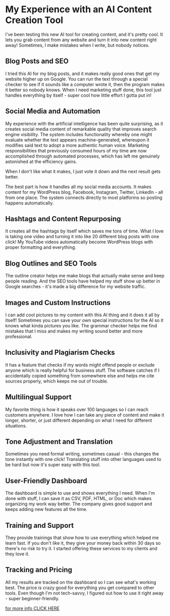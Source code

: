 # My Experience with an AI Content Creation Tool

I've been testing this new AI tool for creating content, and it's pretty cool. It lets you grab content from any website and turn it into new content right away! Sometimes, I make mistakes when I write, but nobody notices.

## Blog Posts and SEO

I tried this AI for my blog posts, and it makes really good ones that get my website higher up on Google. You can run the text through a special checker to see if it sounds like a computer wrote it, then the program makes it better so nobody knows. When I need marketing stuff done, this tool just handles everything by itself - super cool how little effort I gotta put in!

## Social Media and Automation

My experience with the artificial intelligence has been quite surprising, as it creates social media content of remarkable quality that improves search engine visibility. The system includes functionality whereby one might evaluate whether the text appears machine-generated, whereupon it modifies said text to adopt a more authentic human voice. Marketing responsibilities that previously consumed hours of my time are now accomplished through automated processes, which has left me genuinely astonished at the efficiency gains.

When I don't like what it makes, I just vote it down and the next result gets better.

The best part is how it handles all my social media accounts. It makes content for my WordPress blog, Facebook, Instagram, Twitter, LinkedIn - all from one place. The system connects directly to most platforms so posting happens automatically.

## Hashtags and Content Repurposing

It creates all the hashtags by itself which saves me tons of time. What I love is taking one video and turning it into like 20 different blog posts with one click! My YouTube videos automatically become WordPress blogs with proper formatting and everything.

## Blog Outlines and SEO Tools

The outline creator helps me make blogs that actually make sense and keep people reading. And the SEO tools have helped my stuff show up better in Google searches - it's made a big difference for my website traffic.

## Images and Custom Instructions

I can add cool pictures to my content with this AI thing and it does it all by itself! Sometimes you can save your own special instructions for the AI so it knows what kinda pictures you like. The grammar checker helps me find mistakes that I miss and makes my writing sound better and more professional.

## Inclusivity and Plagiarism Checks

It has a feature that checks if my words might offend people or exclude anyone which is really helpful for business stuff. The software catches if I accidentally copied something from somewhere else and helps me cite sources properly, which keeps me out of trouble.

## Multilingual Support

My favorite thing is how it speaks over 100 languages so I can reach customers anywhere. I love how I can take any piece of content and make it longer, shorter, or just different depending on what I need for different situations.

## Tone Adjustment and Translation

Sometimes you need formal writing, sometimes casual - this changes the tone instantly with one click! Translating stuff into other languages used to be hard but now it's super easy with this tool.

## User-Friendly Dashboard

The dashboard is simple to use and shows everything I need. When I'm done with stuff, I can save it as CSV, PDF, HTML, or Doc which makes organizing my work way better. The company gives good support and keeps adding new features all the time.

## Training and Support

They provide trainings that show how to use everything which helped me learn fast. If you don't like it, they give your money back within 30 days so there's no risk to try it. I started offering these services to my clients and they love it.

## Tracking and Pricing

All my results are tracked on the dashboard so I can see what's working best. The price is crazy good for everything you get compared to other tools. Even though I'm not tech-savvy, I figured out how to use it right away - super beginner-friendly.

[for more info CLICK HERE](https://sites.google.com/view/ai-software-001/accueil)
